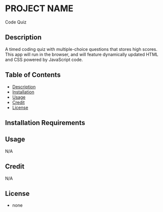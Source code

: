 # PROJECT NAME
Code Quiz 

## Description
A timed coding quiz with multiple-choice questions that stores high scores. This app will run in the browser, and will feature dynamically updated HTML and CSS powered by JavaScript code.

## Table of Contents
- [Description](#description)
- [Installation](#installation)
- [Usage](#usage)
- [Credit](#credit)
- [License](#license)

## Installation Requirements


## Usage
N/A

## Credit
N/A

## License
* none

